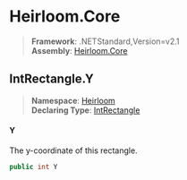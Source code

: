 # Heirloom.Core

> **Framework**: .NETStandard,Version=v2.1  
> **Assembly**: [Heirloom.Core][0]  

## IntRectangle.Y

> **Namespace**: [Heirloom][0]  
> **Declaring Type**: [IntRectangle][1]  

#### Y

The y-coordinate of this rectangle.

```cs
public int Y
```

[0]: ../../../Heirloom.Core.md
[1]: ../IntRectangle.md
